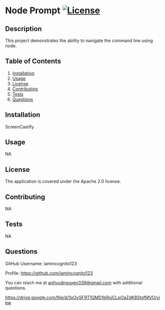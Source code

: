 # Node Prompt [![License](https://img.shields.io/badge/License-Apache_2.0-blue.svg)](https://opensource.org/licenses/Apache-2.0)

## Description

This project demonstrates the ability to navigate the command line using node.

## Table of Contents

 1. [Installation](#Installation)
 2. [Usage](#Usage)
 3. [License](#License)
 4. [Contributing](#Contributing)
 5. [Tests](#Tests)
 6. [Questions](#Questions)

## <a name='Installation'></a>Installation

ScreenCastify

## <a name='Usage'></a>Usage 

NA

## <a name='License'></a>License 
The application is covered under the Apache 2.0 license.

## <a name='Contributing'></a>Contributing  

NA

## <a name='Tests'></a>Tests

NA

##  <a name='Questions'></a>Questions

GitHub Username: iamincognito123

Profile: https://github.com/iamincognito123

You can reach me at anhvudnguyen339@gmail.com with additional questions.

https://drive.google.com/file/d/1oOySF9T1QMD1bRxjCLpOaZdK8StsfMVO/view